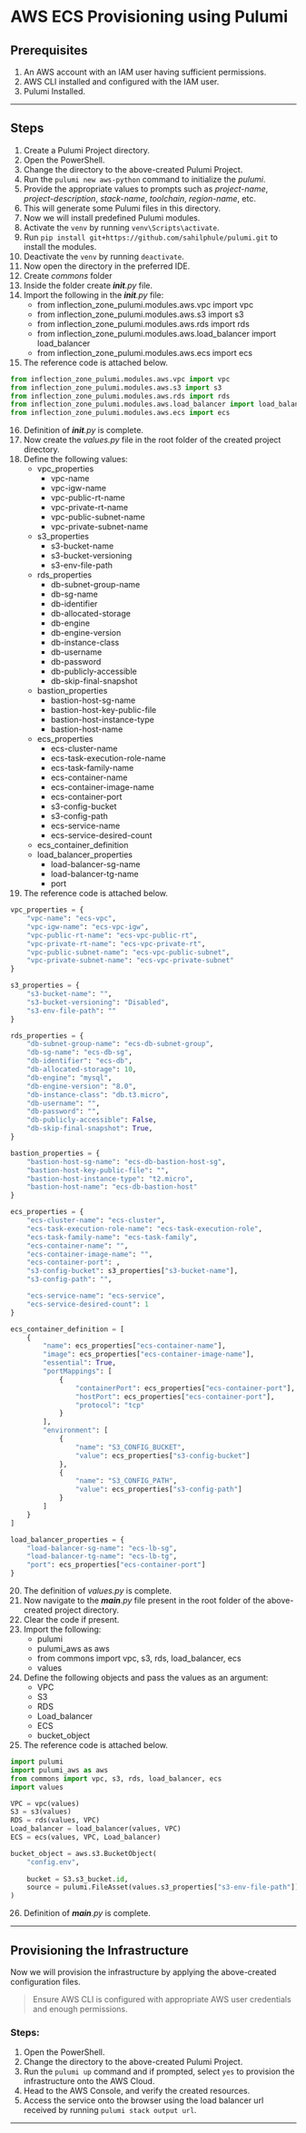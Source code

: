 # AWS ECS Provisioning using Pulumi

## Prerequisites
1. An AWS account with an IAM user having sufficient permissions.
2. AWS CLI installed and configured with the IAM user.
3. Pulumi Installed.

---
## Steps
1. Create a Pulumi Project directory.
2. Open the PowerShell.
3. Change the directory to the above-created Pulumi Project.
4. Run the `pulumi new aws-python` command to initialize the *pulumi*.
5. Provide the appropriate values to prompts such as *project-name*, *project-description*, *stack-name*, *toolchain*, *region-name*, etc.
6. This will generate some Pulumi files in this directory.
7. Now we will install predefined Pulumi modules.
8. Activate the `venv` by running `venv\Scripts\activate`.
9. Run `pip install git+https://github.com/sahilphule/pulumi.git` to install the modules.
10. Deactivate the `venv` by running `deactivate`.
11. Now open the directory in the preferred IDE.
12. Create *commons* folder
13. Inside the folder create *__init__.py* file.
14. Import the following in the *__init__.py* file:
    - from inflection_zone_pulumi.modules.aws.vpc import vpc
    - from inflection_zone_pulumi.modules.aws.s3 import s3
    - from inflection_zone_pulumi.modules.aws.rds import rds
    - from inflection_zone_pulumi.modules.aws.load_balancer import load_balancer
    - from inflection_zone_pulumi.modules.aws.ecs import ecs
15. The reference code is attached below.
```py
from inflection_zone_pulumi.modules.aws.vpc import vpc
from inflection_zone_pulumi.modules.aws.s3 import s3
from inflection_zone_pulumi.modules.aws.rds import rds
from inflection_zone_pulumi.modules.aws.load_balancer import load_balancer
from inflection_zone_pulumi.modules.aws.ecs import ecs
```
16. Definition of *__init__.py* is complete.
17. Now create the *values.py* file in the root folder of the created project directory.
18. Define the following values:
    - vpc_properties
        - vpc-name
        - vpc-igw-name
        - vpc-public-rt-name
        - vpc-private-rt-name
        - vpc-public-subnet-name
        - vpc-private-subnet-name
    - s3_properties
        - s3-bucket-name
        - s3-bucket-versioning
        - s3-env-file-path
    - rds_properties
        - db-subnet-group-name
        - db-sg-name
        - db-identifier
        - db-allocated-storage
        - db-engine
        - db-engine-version
        - db-instance-class
        - db-username
        - db-password
        - db-publicly-accessible
        - db-skip-final-snapshot
    - bastion_properties
        - bastion-host-sg-name
        - bastion-host-key-public-file
        - bastion-host-instance-type
        - bastion-host-name
    - ecs_properties
        - ecs-cluster-name
        - ecs-task-execution-role-name
        - ecs-task-family-name
        - ecs-container-name
        - ecs-container-image-name
        - ecs-container-port
        - s3-config-bucket
        - s3-config-path
        - ecs-service-name
        - ecs-service-desired-count
    - ecs_container_definition
    - load_balancer_properties
        - load-balancer-sg-name
        - load-balancer-tg-name
        - port
19. The reference code is attached below.
```py
vpc_properties = {
    "vpc-name": "ecs-vpc",
    "vpc-igw-name": "ecs-vpc-igw",
    "vpc-public-rt-name": "ecs-vpc-public-rt",
    "vpc-private-rt-name": "ecs-vpc-private-rt",
    "vpc-public-subnet-name": "ecs-vpc-public-subnet",
    "vpc-private-subnet-name": "ecs-vpc-private-subnet"
}

s3_properties = {
    "s3-bucket-name": "",
    "s3-bucket-versioning": "Disabled",
    "s3-env-file-path": ""
}

rds_properties = {
    "db-subnet-group-name": "ecs-db-subnet-group",
    "db-sg-name": "ecs-db-sg",
    "db-identifier": "ecs-db",
    "db-allocated-storage": 10,
    "db-engine": "mysql",
    "db-engine-version": "8.0",
    "db-instance-class": "db.t3.micro",
    "db-username": "",
    "db-password": "",
    "db-publicly-accessible": False,
    "db-skip-final-snapshot": True,
}

bastion_properties = {
    "bastion-host-sg-name": "ecs-db-bastion-host-sg",
    "bastion-host-key-public-file": "",
    "bastion-host-instance-type": "t2.micro",
    "bastion-host-name": "ecs-db-bastion-host"
}

ecs_properties = {
    "ecs-cluster-name": "ecs-cluster",
    "ecs-task-execution-role-name": "ecs-task-execution-role",
    "ecs-task-family-name": "ecs-task-family",
    "ecs-container-name": "",
    "ecs-container-image-name": "",
    "ecs-container-port": ,
    "s3-config-bucket": s3_properties["s3-bucket-name"],
    "s3-config-path": "",

    "ecs-service-name": "ecs-service",
    "ecs-service-desired-count": 1
}

ecs_container_definition = [
    {
        "name": ecs_properties["ecs-container-name"],
    	"image": ecs_properties["ecs-container-image-name"],
		"essential": True,
		"portMappings": [
            {
                "containerPort": ecs_properties["ecs-container-port"],
       			"hostPort": ecs_properties["ecs-container-port"],
				"protocol": "tcp"
			}
        ],
	    "environment": [
            {
				"name": "S3_CONFIG_BUCKET",
                "value": ecs_properties["s3-config-bucket"]
			},
            {
                "name": "S3_CONFIG_PATH",
                "value": ecs_properties["s3-config-path"]
	        }
        ]
	}
]

load_balancer_properties = {
    "load-balancer-sg-name": "ecs-lb-sg",
    "load-balancer-tg-name": "ecs-lb-tg",
    "port": ecs_properties["ecs-container-port"]
}
```
20. The definition of *values.py* is complete.
21. Now navigate to the *__main__.py* file present in the root folder of the above-created project directory.
22. Clear the code if present.
23. Import the following:
    - pulumi
    - pulumi_aws as aws
    - from commons import vpc, s3, rds, load_balancer, ecs
    - values
24. Define the following objects and pass the values as an argument:
    - VPC
    - S3
    - RDS
    - Load_balancer
    - ECS
    - bucket_object
25. The reference code is attached below.
```py
import pulumi
import pulumi_aws as aws
from commons import vpc, s3, rds, load_balancer, ecs
import values

VPC = vpc(values)
S3 = s3(values)
RDS = rds(values, VPC)
Load_balancer = load_balancer(values, VPC)
ECS = ecs(values, VPC, Load_balancer)

bucket_object = aws.s3.BucketObject(
    "config.env",
    
	bucket = S3.s3_bucket.id,
    source = pulumi.FileAsset(values.s3_properties["s3-env-file-path"])
)
```
26. Definition of *__main__.py* is complete.

---

## Provisioning the Infrastructure
Now we will provision the infrastructure by applying the above-created configuration files.

> Ensure AWS CLI is configured with appropriate AWS user credentials and enough permissions.

### Steps:
1. Open the PowerShell.
2. Change the directory to the above-created Pulumi Project.
3. Run the `pulumi up` command and if prompted, select `yes` to provision the infrastructure onto the AWS Cloud.
4. Head to the AWS Console, and verify the created resources.
5. Access the service onto the browser using the load balancer url received by running `pulumi stack output url`.

---

<br>
<br>
<br>
<br>
<br>
<br>
<br>
<br>
<br>
<br>
<br>
<br>
<br>
<br>
<br>
<br>
<br>
<br>
<br>

## Screenshots of Provisioned Infrastructure
---

### VPC Image
![vpc image](./images/vpc.png)

---

### S3 Image
![s3 image](./images/s3.png)

---

<br>
<br>
<br>
<br>
<br>
<br>
<br>

### RDS Image
![rds image](./images/rds.png)

---

### LB Image
![lb image](./images/lb.png)

---

<br>
<br>
<br>
<br>
<br>
<br>
<br>
<br>
<br>

### ECS Image
![ecs image](./images/ecs.png)

---

## Connect to the RDS database through Bastion Host
1. Open MySQL Workbench.
2. Click Add Connection.
3. Select connection method as **Standard TCP/IP over SSH**.
4. In SSH Hostname, enter *bastion-host-ip:22* where bastion-host-ip is received from `pulumi stack output bastion-host-ip` command.
5. In SSH Username, enter *ec2-user*.
6. In SSH Key File, select *bastion-key.pem* file passed in above *values.py* file from your local computer.
7. In MySQL Hostname, enter *DB_HOST* where DB_HOST is received from `pulumi stack output DB_HOST`.
8. In the Password section, select *Store in Vault*, and enter the password passed in above-created *values.py* file.
9. Click *OK* and open the connection.
10. Now you can run MySQL commands to access databases and verify the successful connection of *ecs-service*.

---

<br>
<br>
<br>
<br>
<br>
<br>
<br>
<br>
<br>
<br>
<br>

## Screenshots of MySQL Workbench

---

### Connection Page
![connection image](./images/workbench.png)

---

### Commands Page
![commands page image](./images/commands.png)

---

<br>

## Destroy the provisioned infrastructure

1. To destroy infrastructure, change the directory to the above-created Pulumi Project.
2. Run `pulumi destroy` & if prompted, select `yes`.
3. Infrastructure will be destroyed.

---